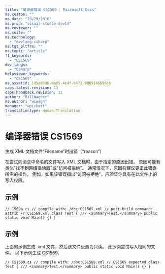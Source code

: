```yaml
---
title: "编译器错误 CS1569 | Microsoft Docs"
ms.custom: ""
ms.date: "10/29/2016"
ms.prod: "visual-studio-dev14"
ms.reviewer: ""
ms.suite: ""
ms.technology: 
  - "devlang-csharp"
ms.tgt_pltfrm: ""
ms.topic: "article"
f1_keywords: 
  - "CS1569"
dev_langs: 
  - "CSharp"
helpviewer_keywords: 
  - "CS1569"
ms.assetid: 1d5e89d6-0a05-4e4f-b472-9089146696bb
caps.latest.revision: 13
caps.handback.revision: 13
author: "BillWagner"
ms.author: "wiwagn"
manager: "wpickett"
translationtype: Human Translation
---
```

# 编译器错误 CS1569
生成 XML 文档文件“Filename”时出错（“reason”）  
  
 在尝试向消息中命名的文件写入 XML 文档时，由于指定的原因出错。 原因可能有类似"找不到网络驱动器"或"访问被拒绝"。 通常情况下，原因将建议更正此错误所需的操作。 例如，如果该错误指出"访问被拒绝"，应验证你具有在此文件上的写入权限。  
  
## 示例  
  
```  
// 1569a.cs // compile with: /doc:CS1569.xml // post-build command: attrib +r CS1569.xml class Test { /// <summary>Test.</summary> public static void Main() {} }  
```  
  
## 示例  
 上面的示例生成 .xml 文件，然后该文件设置为只读。 此示例尝试写入相同的文件。 以下示例生成 CS1569。  
  
```  
// CS1569.cs // compile with: /doc:CS1569.xml // CS1569 expected class Test { /// <summary>Test.</summary> public static void Main() {} }  
  
```